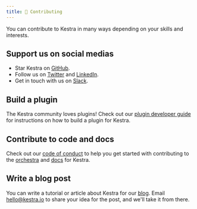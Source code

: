 ```yaml
---
title: 🤝 Contributing
---
```


You can contribute to Kestra in many ways depending on your skills and interests.


## Support us on social medias

- Star Kestra on [GitHub](https://github.com/kestra-io/kestra).
- Follow us on [Twitter](https://twitter.com/kestra_io) and [LinkedIn](https://www.linkedin.com/company/kestra).
- Get in touch with us on [Slack](https://kestra.io/slack).


## Build a plugin

The Kestra community loves plugins! Check out our [plugin developer guide](../10.plugin-developer-guide/index.md) for instructions on how to build a plugin for Kestra.


## Contribute to code and docs

Check out our [code of conduct](./01.code-of-conduct.md) to help you get started with contributing to the [orchestra](./02.orchestra.md) and [docs](./03.docs.md) for Kestra.


## Write a blog post

You can write a tutorial or article about Kestra for our [blog](../../blogs). Email [hello@kestra.io](mailto:hello@kestra.io) to share your idea for the post, and we'll take it from there.
